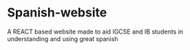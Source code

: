 # Spanish-website
A REACT based website made to aid IGCSE and IB students in understanding and using great spanish
